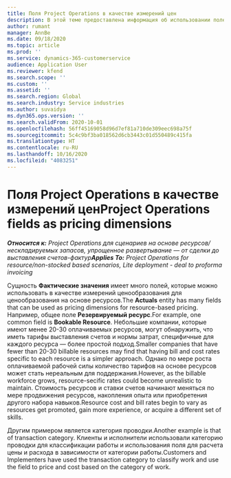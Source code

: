 ```yaml
---
title: Поля Project Operations в качестве измерений цен
description: В этой теме предоставлена информация об использовании полей в качестве измерений ценообразования в Dynamics 365 Project Operations.
author: rumant
manager: AnnBe
ms.date: 09/18/2020
ms.topic: article
ms.prod: ''
ms.service: dynamics-365-customerservice
audience: Application User
ms.reviewer: kfend
ms.search.scope: ''
ms.custom: ''
ms.assetid: ''
ms.search.region: Global
ms.search.industry: Service industries
ms.author: suvaidya
ms.dyn365.ops.version: ''
ms.search.validFrom: 2020-10-01
ms.openlocfilehash: 56ff45169058d96d7ef81a710de309eec698a75f
ms.sourcegitcommit: 5c4c9bf3ba018562d6cb3443c01d550489c415fa
ms.translationtype: HT
ms.contentlocale: ru-RU
ms.lasthandoff: 10/16/2020
ms.locfileid: "4083251"
---
```

# <a name="project-operations-fields-as-pricing-dimensions"></a><span data-ttu-id="d2666-103">Поля Project Operations в качестве измерений цен</span><span class="sxs-lookup"><span data-stu-id="d2666-103">Project Operations fields as pricing dimensions</span></span>

<span data-ttu-id="d2666-104">_**Относится к:** Project Operations для сценариев на основе ресурсов/нескладируемых запасов, упрощенное развертывание — от сделки до выставления счетов-фактур_</span><span class="sxs-lookup"><span data-stu-id="d2666-104">_**Applies To:** Project Operations for resource/non-stocked based scenarios, Lite deployment - deal to proforma invoicing_</span></span>

<span data-ttu-id="d2666-105">Сущность **Фактические значения** имеет много полей, которые можно использовать в качестве измерений ценообразования для ценообразования на основе ресурсов.</span><span class="sxs-lookup"><span data-stu-id="d2666-105">The **Actuals** entity has many fields that can be used as pricing dimensions for resource-based pricing.</span></span> <span data-ttu-id="d2666-106">Например, общее поле **Резервируемый ресурс**.</span><span class="sxs-lookup"><span data-stu-id="d2666-106">For example, one common field is **Bookable Resource**.</span></span> <span data-ttu-id="d2666-107">Небольшие компании, которые имеют менее 20-30 оплачиваемых ресурсов, могут обнаружить, что иметь тарифы выставления счетов и нормы затрат, специфичные для каждого ресурса — более простой подход.</span><span class="sxs-lookup"><span data-stu-id="d2666-107">Smaller companies that have fewer than 20-30 billable resources may find that having bill and cost rates specific to each resource is a simpler approach.</span></span> <span data-ttu-id="d2666-108">Однако по мере роста оплачиваемой рабочей силы количество тарифов на основе ресурсов может стать нереальным для поддержания.</span><span class="sxs-lookup"><span data-stu-id="d2666-108">However, as the billable workforce grows, resource-secific rates could become unrealistic to maintain.</span></span> <span data-ttu-id="d2666-109">Стоимость ресурсов и ставки счетов начинают меняться по мере продвижения ресурсов, накопления опыта или приобретения другого набора навыков.</span><span class="sxs-lookup"><span data-stu-id="d2666-109">Resource cost and bill rates begin to vary as resources get promoted, gain more experience, or acquire a different set of skills.</span></span> 

<span data-ttu-id="d2666-110">Другим примером является категория проводки.</span><span class="sxs-lookup"><span data-stu-id="d2666-110">Another example is that of transaction category.</span></span> <span data-ttu-id="d2666-111">Клиенты и исполнители использовали категорию проводки для классификации работы и использования поля для расчета цены и расхода в зависимости от категории работы.</span><span class="sxs-lookup"><span data-stu-id="d2666-111">Customers and Implementers have used the transaction category to classify work and use the field to price and cost based on the category of work.</span></span>
